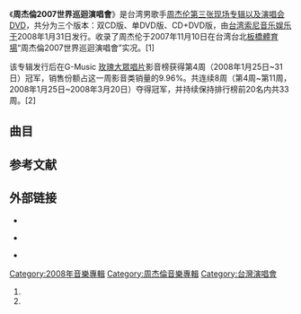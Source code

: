 《**周杰倫2007世界巡迴演唱會**》是台湾男歌手[周杰伦第三张现场专辑以及演唱会DVD](https://zh.wikipedia.org/wiki/周杰伦 "wikilink")，共分为三个版本：双CD版、单DVD版、CD+DVD版，由[台湾索尼音乐娱乐于](https://zh.wikipedia.org/wiki/台湾索尼音乐娱乐 "wikilink")2008年1月31日发行。收录了周杰伦于2007年11月10日在台湾台北[板橋體育場](../Page/板橋體育場.md "wikilink")“周杰倫2007世界巡迴演唱會”实况。\[1\]

该专辑发行后在G-Music
[玫瑰大眾唱片](../Page/玫瑰大眾唱片.md "wikilink")影音榜获得第4周（2008年1月25日\~31日）冠军，销售份额占这一周影音类销量的9.96%。共连续8周（第4周\~第11周，2008年1月25日\~2008年3月20日）夺得冠军，并持续保持排行榜前20名内共33周。\[2\]

## 曲目

## 参考文献

## 外部链接

  -
<!-- end list -->

  -
<!-- end list -->

  -
[Category:2008年音樂專輯](https://zh.wikipedia.org/wiki/Category:2008年音樂專輯 "wikilink")
[Category:周杰倫音樂專輯](https://zh.wikipedia.org/wiki/Category:周杰倫音樂專輯 "wikilink")
[Category:台灣演唱會](https://zh.wikipedia.org/wiki/Category:台灣演唱會 "wikilink")

1.
2.